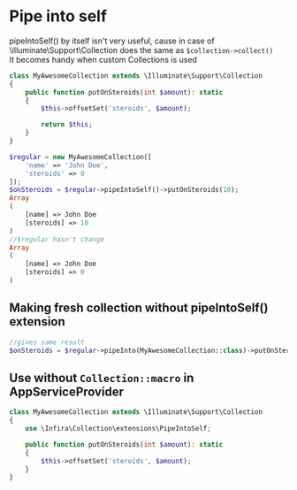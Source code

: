 # Pipe into self

pipeIntoSelf() by itself isn't very useful, cause in case of \Illuminate\Support\Collection does the same
as `$collection->collect()`
<br > It becomes handy when custom Collections is used

```php
class MyAwesomeCollection extends \Illuminate\Support\Collection
{
    public function putOnSteroids(int $amount): static
    {
        $this->offsetSet('steroids', $amount);

        return $this;
    }
}

$regular = new MyAwesomeCollection([
    'name' => 'John Doe',
    'steroids' => 0
]);
$onSteroids = $regular->pipeIntoSelf()->putOnSteroids(10);
Array
(
    [name] => John Doe
    [steroids] => 10
)
//$regular hasn't change
Array
(
    [name] => John Doe
    [steroids] => 0
)
```

## Making fresh collection without pipeIntoSelf() extension

```php
//gives same result
$onSteroids = $regular->pipeInto(MyAwesomeCollection::class)->putOnSteroids(10);
```

## Use without `Collection::macro` in AppServiceProvider 
```php
class MyAwesomeCollection extends \Illuminate\Support\Collection
{
    use \Infira\Collection\extensions\PipeIntoSelf;

    public function putOnSteroids(int $amount): static
    {
        $this->offsetSet('steroids', $amount);
    }
}
```